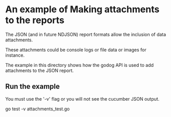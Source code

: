 # An example of Making attachments to the reports

The JSON (and in future NDJSON) report formats allow the inclusion of data attachments.

These attachments could be console logs or file data or images for instance.

The example in this directory shows how the godog API is used to add attachments to the JSON report.


## Run the example

You must use the '-v' flag or you will not see the cucumber JSON output.

go test -v attachments_test.go


